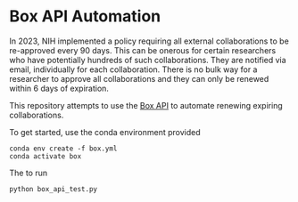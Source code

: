 # Box API Automation
In 2023, NIH implemented a policy requiring all external collaborations to be re-approved every 90 days. This can be onerous for certain researchers who have potentially hundreds of such collaborations. They are notified via email, individually for each collaboration. There is no bulk way for a researcher to approve all collaborations and they can only be renewed within 6 days of expiration. 

This repository attempts to use the [Box API](https://developer.box.com/reference/) to automate renewing expiring collaborations.

To get started, use the conda environment provided
```
conda env create -f box.yml
conda activate box
```
The to run
```
python box_api_test.py
```
